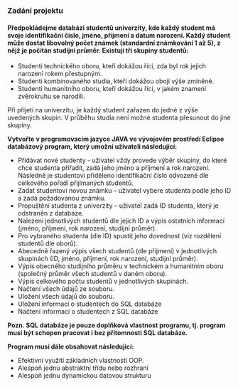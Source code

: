 ### Zadání projektu

#### Předpokládejme databázi studentů univerzity, kde každý student má svoje identifikační číslo, jméno, příjmení a datum narození. Každý student může dostat libovolný počet známek (standardní známkování 1 až 5), z nějž je počítán studijní průměr. Existují tři skupiny studentů:

* Studenti technického oboru, kteří dokážou říci, zda byl rok jejich narození rokem přestupným.
* Studenti kombinovaného studia, kteří dokážou obojí výše zmíněné.
* Studenti humanitního oboru, kteří dokážou říci, v jakém znamení zvěrokruhu se narodili.

Při přijetí na univerzitu, je každý student zařazen do jedné z výše uvedených skupin. V průběhu studia není možné studenta přesunout do jiné skupiny. 



**Vytvořte v programovacím jazyce JAVA ve vývojovém prostředí Eclipse databázový program, který umožní uživateli následující:**

* Přidávat nové studenty - uživatel vždy provede výběr skupiny, do které chce studenta přiřadit, zadá jeho jméno a příjmení a rok narození. Následně je studentovi přiděleno identifikační číslo odvozené dle celkového pořadí přijímaných studentů.
* Zadat studentovi novou známku – uživatel vybere studenta podle jeho ID a zadá požadovanou známku.
* Propuštění studenta z univerzity – uživatel zadá ID studenta, který je odstraněn z databáze.
* Nalezení jednotlivých studentů dle jejich ID a výpis ostatních informací (jméno, příjmení, rok narození, studijní průměr).
* Pro vybraného studenta (dle ID) spustit jeho dovednost (viz rozdělení studentů dle oborů).
* Abecedně řazený výpis všech studentů (dle příjmení) v jednotlivých skupinách (ID, jméno, příjmení, rok narození, studijní průměr).
* Výpis obecného studijního průměru v technickém a humanitním oboru (společný průměr všech studentů v daném oboru).
* Výpis celkového počtu studentů v jednotlivých skupinách.
* Načtení všech údajů ze souboru.
* Uložení všech údajů do souboru.
* Uložení informací o studentech do SQL databáze
* Načtení informací o studentech z SQL databáze

**Pozn. SQL databáze je pouze doplňková vlastnost programu, tj. program musí být schopen pracovat i bez přítomnosti SQL databáze.**


**Program musí dále obsahovat následující:**
- Efektivní využití základních vlastností OOP.
- Alespoň jednu abstraktní třídu nebo rozhraní
- Alespoň jednu dynamickou datovou strukturu

